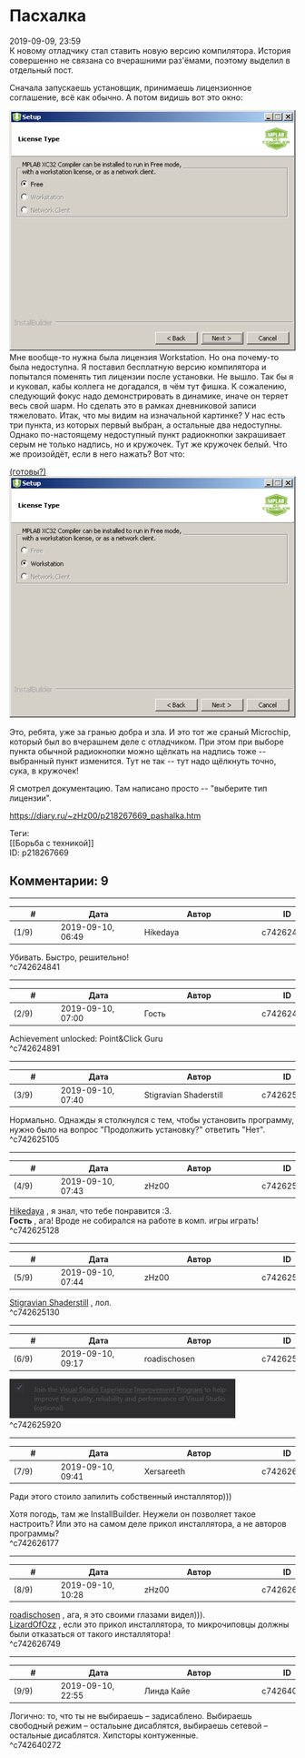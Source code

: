 Пасхалка
========

  
2019-09-09, 23:59  
 К новому отладчику стал ставить новую версию компилятора. История совершенно не связана со вчерашними раз'ёмами, поэтому выделил в отдельный пост.   
   
 Сначала запускаешь установщик, принимаешь лицензионное соглашение, всё как обычно. А потом видишь вот это окно:   
   
  ![](pics/0qKIqMx.png)    
 Мне вообще-то нужна была лицензия Workstation. Но она почему-то была недоступна. Я поставил бесплатную версию компилятора и попытался поменять тип лицензии после установки. Не вышло. Так бы я и куковал, кабы коллега не догадался, в чём тут фишка. К сожалению, следующий фокус надо демонстрировать в динамике, иначе он теряет весь свой шарм. Но сделать это в рамках дневниковой записи тяжеловато. Итак, что мы видим на изначальной картинке? У нас есть три пункта, из которых первый выбран, а остальные два недоступны. Однако по-настоящему недоступный пункт радиокнопки закрашивает серым не только надпись, но и кружочек. Тут же кружочек белый. Что же произойдёт, если в него нажать? Вот что:   
   
  [(готовы?)](https://zHz00.diary.ru/p218267669.htm?index=1#linkmore218267669m1)     ![](pics/vOvlfyu.png)      
   
 Это, ребята, уже за гранью добра и зла. И это тот же сраный Microchip, который был во вчерашнем деле с отладчиком. При этом при выборе пункта обычной радиокнопки можно щёлкать на надпись тоже -- выбранный пункт изменится. Тут не так -- тут надо щёлкнуть точно, сука, в кружочек!   
   
 Я смотрел документацию. Там написано просто -- "выберите тип лицензии".   
  
<https://diary.ru/~zHz00/p218267669_pashalka.htm>  
  
Теги:  
[[Борьба с техникой]]  
ID: p218267669  


Комментарии: 9
--------------

  


---



|         #         |              Дата              |                     Автор                     |           ID           |
| --- | --- | --- | --- |
| (1/9) | 2019-09-10, 06:49 | Hikedaya | c742624841 |

  
 Убивать. Быстро, решительно!   
 ^c742624841

---



|         #         |              Дата              |                     Автор                     |           ID           |
| --- | --- | --- | --- |
| (2/9) | 2019-09-10, 07:00 | Гость | c742624891 |

  
 Achievement unlocked: Point&Click Guru   
 ^c742624891

---



|         #         |              Дата              |                     Автор                     |           ID           |
| --- | --- | --- | --- |
| (3/9) | 2019-09-10, 07:40 | Stigravian Shaderstill | c742625105 |

  
 Нормально. Однажды я столкнулся с тем, чтобы установить программу, нужно было на вопрос "Продолжить установку?" ответить "Нет".   
 ^c742625105

---



|         #         |              Дата              |                     Автор                     |           ID           |
| --- | --- | --- | --- |
| (4/9) | 2019-09-10, 07:43 | zHz00 | c742625128 |

  
  [Hikedaya](http://hikedaya.diary.ru "Записная книжка")  , я знал, что тебе понравится :3.   
  **Гость**  , ага! Вроде не собирался на работе в комп. игры играть!   
 ^c742625128

---



|         #         |              Дата              |                     Автор                     |           ID           |
| --- | --- | --- | --- |
| (5/9) | 2019-09-10, 07:44 | zHz00 | c742625130 |

  
  [Stigravian Shaderstill](http://stigravian.diary.ru "Science, Death, Rock-n-Roll")  , лол.   
 ^c742625130

---



|         #         |              Дата              |                     Автор                     |           ID           |
| --- | --- | --- | --- |
| (6/9) | 2019-09-10, 09:17 | roadischosen | c742625920 |

  
 ![Чекбокс, в описании которого есть слово "необязательно", выбраный (поставлена галочка) и недоступный для изменения (серый)](pics/86452691.jpg)   
 ^c742625920

---



|         #         |              Дата              |                     Автор                     |           ID           |
| --- | --- | --- | --- |
| (7/9) | 2019-09-10, 09:41 | Xersareeth | c742626177 |

  
 Ради этого стоило запилить собственный инсталлятор)))   
   
 Хотя погодь, там же InstallBuilder. Неужели он позволяет такое настроить? Или это на самом деле прикол инсталлятора, а не авторов программы?   
 ^c742626177

---



|         #         |              Дата              |                     Автор                     |           ID           |
| --- | --- | --- | --- |
| (8/9) | 2019-09-10, 10:28 | zHz00 | c742626749 |

  
  [roadischosen](http://roadischosen.diary.ru "Ugh")  , ага, я это своими глазами видел))).   
  [LizardOfOzz](http://LizardsBurrow.diary.ru "One more night")  , если это прикол инсталлятора, то микрочиповцы должны были отказаться от такого инсталлятора!   
 ^c742626749

---



|         #         |              Дата              |                     Автор                     |           ID           |
| --- | --- | --- | --- |
| (9/9) | 2019-09-10, 22:55 | Линда Кайе | c742640272 |

  
 Логично: то, что ты не выбираешь – задисаблено. Выбираешь свободный режим – остальыне дисаблятся, выбираешь сетевой – остальные дисаблятся. Хипсторы контуженные.   
 ^c742640272